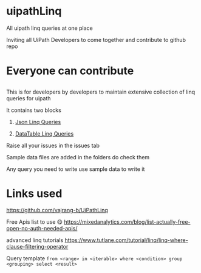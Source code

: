 # uipathLinq
All uipath linq queries at one place

Inviting all UiPath Developers to come together and contribute to github repo

 # Everyone can contribute
## 

This is for developers by developers to maintain extensive collection of linq queries for uipath 


It contains two blocks

1. <a href = "Json/JsonLinqCheatSheet.md">Json Linq Queries</a>

2. <a href = "DataTable/DatatableLinqCheetsheet.md">DataTable Linq  Queries</a>

Raise all your issues in the issues tab

Sample data files are added in the folders do check them 



Any query you need to write use sample data to write it



Links used
================

https://github.com/vajrang-b/UiPathLinq

Free Apis list to use 😋 
https://mixedanalytics.com/blog/list-actually-free-open-no-auth-needed-apis/
 
advanced linq tutorials 
https://www.tutlane.com/tutorial/linq/linq-where-clause-filtering-operator

Query template
``` from <range> in <iterable> where <condition> group <grouping> select <result> ```



